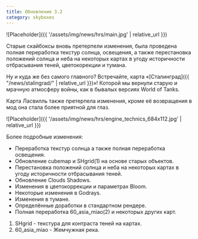 ```yaml
---
title: Обновление 3.2
category: skyboxes
---
```


![Placeholder]({{ '/assets/img/news/hrs/main.jpg' | relative_url }})

Старые скайбоксы вновь претерпели изменения, была проведена полная переработка текстур солнца, освещения, а также перестановка положений солнца и неба на некоторых картах в угоду историчности отбрасывания теней, цветокорекции и тумана.

Ну и куда же без самого главного? Встречайте, карта «[Сталинград]({{ "/news/stalingrad/" | relative_url }})»! Которой мы вернули старую и мрачную атмосферу войны, как в бывалых версиях World of Tanks.

Карта Ласвилль также претерпела изменения, кроме её возвращения в мод она стала более приятной для глаз.

![Placeholder]({{ '/assets/img/news/hrs/engine_technics_684x112.jpg' | relative_url }})

Более подробные изменения:

- Переработка текстур солнца а также полная переработка освещения.
- Обновление cubemap и SHgrid(1) на основе старых объектов.
- Перестановка положений солнца и неба на некоторых картах в угоду историчности отбрасывания теней.
- Обновление Clouds Shadows.
- Изменения в цветокоррекции и параметрах Bloom.
- Некоторые изменения в Godrays.
- Изменения в тумане.
- Определённые доработки в стандартном рендере.
- Полная переработка 60_asia_miao(2) и некоторых других карт.

1. SHgrid - текстура для контраста теней на картах.
2. 60_asia_miao - Жемчужная река.
